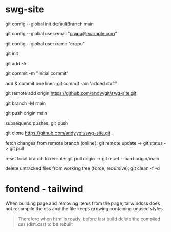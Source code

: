 # swg-site

git config --global init.defaultBranch main

git config --global user.email "crapu@example.com"

git config --global user.name "crapu"

git init

git add -A

git commit -m "Initial commit"

add & commit one liner: git commit -am 'added stuff'

git remote add origin https://github.com/andyygit/swg-site.git

git branch -M main

git push origin main

subsequend pushes: git push

git clone https://github.com/andyygit/swg-site.git .

fetch changes from remote branch (online): git remote update -> git status -> git pull

reset local branch to remote: git pull origin -> git reset --hard origin/main

delete untracked files from working tree (force, recursive): git clean -f -d

# fontend - tailwind

When building page and removing items from the page, tailwindcss does not recompile the css and the file keeps growing containing unused styles

> Therefore when html is ready, before last build delete the compiled css (dist.css) to be rebuilt

